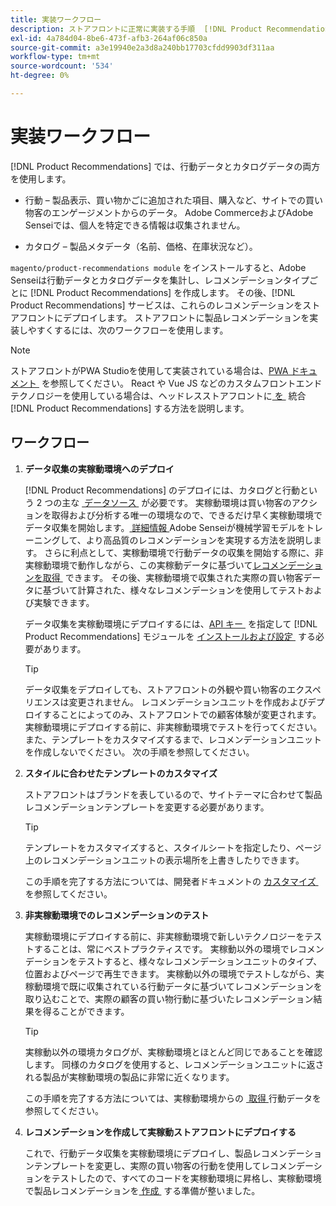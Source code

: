 ```yaml
---
title: 実装ワークフロー
description: ストアフロントに正常に実装する手順  [!DNL Product Recommendations]  説明します。
exl-id: 4a784d04-8be6-473f-afb3-264af06c850a
source-git-commit: a3e19940e2a3d8a240bb17703cfdd9903df311aa
workflow-type: tm+mt
source-wordcount: '534'
ht-degree: 0%

---
```


# 実装ワークフロー

[!DNL Product Recommendations] では、行動データとカタログデータの両方を使用します。

- 行動 – 製品表示、買い物かごに追加された項目、購入など、サイトでの買い物客のエンゲージメントからのデータ。 Adobe CommerceおよびAdobe Senseiでは、個人を特定できる情報は収集されません。

- カタログ – 製品メタデータ（名前、価格、在庫状況など）。

`magento/product-recommendations module` をインストールすると、Adobe Senseiは行動データとカタログデータを集計し、レコメンデーションタイプごとに [!DNL Product Recommendations] を作成します。 その後、[!DNL Product Recommendations] サービスは、これらのレコメンデーションをストアフロントにデプロイします。 ストアフロントに製品レコメンデーションを実装しやすくするには、次のワークフローを使用します。

>[!NOTE]
>
> ストアフロントがPWA Studioを使用して実装されている場合は、[PWA ドキュメント &#x200B;](https://developer.adobe.com/commerce/pwa-studio/integrations/product-recommendations/) を参照してください。 React や Vue JS などのカスタムフロントエンドテクノロジーを使用している場合は、ヘッドレスストアフロントに [&#x200B; を &#x200B;](headless.md) 統合 [!DNL Product Recommendations] する方法を説明します。

## ワークフロー

1. **データ収集の実稼動環境へのデプロイ**

   [!DNL Product Recommendations] のデプロイには、カタログと行動という 2 つの主な [&#x200B; データソース &#x200B;](type.md) が必要です。 実稼動環境は買い物客のアクションを取得および分析する唯一の環境なので、できるだけ早く実稼動環境でデータ収集を開始します。 [&#x200B; 詳細情報 &#x200B;](events.md)Adobe Senseiが機械学習モデルをトレーニングして、より高品質のレコメンデーションを実現する方法を説明します。 さらに利点として、実稼動環境で行動データの収集を開始する際に、非実稼動環境で動作しながら、この実稼動データに基づいて [&#x200B; レコメンデーションを取得 &#x200B;](staging-environment.md#fetch-recommendations-from-production-environment-recommended) できます。 その後、実稼動環境で収集された実際の買い物客データに基づいて計算された、様々なレコメンデーションを使用してテストおよび実験できます。

   データ収集を実稼動環境にデプロイするには、[API キー &#x200B;](install-configure.md) を指定して [!DNL Product Recommendations] モジュールを [&#x200B; インストールおよび設定 &#x200B;](https://experienceleague.adobe.com/docs/commerce/user-guides/integration-services/saas.html?lang=ja) する必要があります。

   >[!TIP]
   >
   > データ収集をデプロイしても、ストアフロントの外観や買い物客のエクスペリエンスは変更されません。 レコメンデーションユニットを作成およびデプロイすることによってのみ、ストアフロントでの顧客体験が変更されます。 実稼動環境にデプロイする前に、非実稼動環境でテストを行ってください。 また、テンプレートをカスタマイズするまで、レコメンデーションユニットを作成しないでください。 次の手順を参照してください。

1. **スタイルに合わせたテンプレートのカスタマイズ**

   ストアフロントはブランドを表しているので、サイトテーマに合わせて製品レコメンデーションテンプレートを変更する必要があります。

   >[!TIP]
   >
   > テンプレートをカスタマイズすると、スタイルシートを指定したり、ページ上のレコメンデーションユニットの表示場所を上書きしたりできます。

   この手順を完了する方法については、開発者ドキュメントの [&#x200B; カスタマイズ &#x200B;](https://experienceleague.adobe.com/docs/commerce/product-recommendations/developer/customize.html?lang=ja) を参照してください。

1. **非実稼動環境でのレコメンデーションのテスト**

   実稼動環境にデプロイする前に、非実稼動環境で新しいテクノロジーをテストすることは、常にベストプラクティスです。 実稼動以外の環境でレコメンデーションをテストすると、様々なレコメンデーションユニットのタイプ、位置およびページで再生できます。 実稼動以外の環境でテストしながら、実稼動環境で既に収集されている行動データに基づいてレコメンデーションを取り込むことで、実際の顧客の買い物行動に基づいたレコメンデーション結果を得ることができます。

   >[!TIP]
   >
   > 実稼動以外の環境カタログが、実稼動環境とほとんど同じであることを確認します。 同様のカタログを使用すると、レコメンデーションユニットに返される製品が実稼動環境の製品に非常に近くなります。

   この手順を完了する方法については、実稼動環境からの [&#x200B; 取得 &#x200B;](staging-environment.md) 行動データを参照してください。

1. **レコメンデーションを作成して実稼動ストアフロントにデプロイする**

   これで、行動データ収集を実稼動環境にデプロイし、製品レコメンデーションテンプレートを変更し、実際の買い物客の行動を使用してレコメンデーションをテストしたので、すべてのコードを実稼動環境に昇格し、実稼動環境で製品レコメンデーションを [&#x200B; 作成 &#x200B;](create.md) する準備が整いました。

